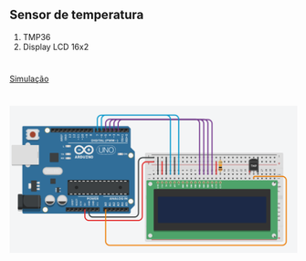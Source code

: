 ## Sensor de temperatura

1. TMP36
2. Display LCD 16x2

#

[Simulação](https://google.com)

#

![Resultado](https://github.com/MarcosKrul/sistemas-embarcados/blob/master/tmp/04.png)
